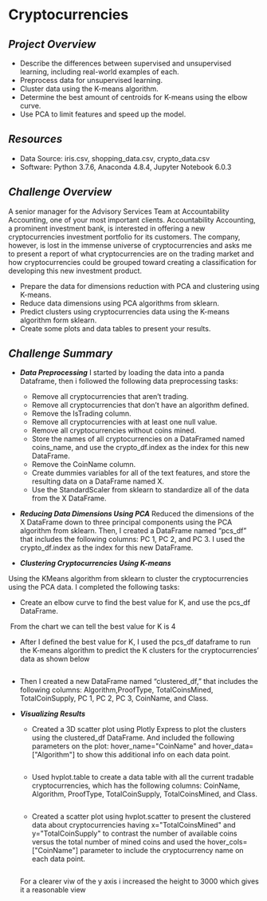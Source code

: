 # Cryptocurrencies

## ***Project Overview***

  * Describe the differences between supervised and unsupervised learning, including real-world examples of each.
  * Preprocess data for unsupervised learning.
  * Cluster data using the K-means algorithm.
  * Determine the best amount of centroids for K-means using the elbow curve.
  * Use PCA to limit features and speed up the model.
  
## ***Resources***

  * Data Source: iris.csv, shopping_data.csv, crypto_data.csv
  * Software: Python 3.7.6, Anaconda 4.8.4, Jupyter Notebook 6.0.3
  
## ***Challenge Overview***

A senior manager for the Advisory Services Team at Accountability Accounting, one of your most important clients. Accountability Accounting, a prominent investment bank, is interested in offering a new cryptocurrencies investment portfolio for its customers. The company, however, is lost in the immense universe of cryptocurrencies and asks me to present a report of what cryptocurrencies are on the trading market and how cryptocurrencies could be grouped toward creating a classification for developing this new investment product.

  * Prepare the data for dimensions reduction with PCA and clustering using K-means.
  * Reduce data dimensions using PCA algorithms from sklearn.
  * Predict clusters using cryptocurrencies data using the K-means algorithm form sklearn.
  * Create some plots and data tables to present your results.
 
## ***Challenge Summary***

* ***Data Preprocessing***
I started by loading the data into a panda Dataframe, then i followed the following data preprocessing tasks:
  * Remove all cryptocurrencies that aren’t trading.
  * Remove all cryptocurrencies that don’t have an algorithm defined.
  * Remove the IsTrading column.
  * Remove all cryptocurrencies with at least one null value.
  * Remove all cryptocurrencies without coins mined.
  * Store the names of all cryptocurrencies on a DataFramed named coins_name, and use the crypto_df.index as the index for this new DataFrame.
  * Remove the CoinName column.
  * Create dummies variables for all of the text features, and store the resulting data on a DataFrame named X.
  * Use the StandardScaler from sklearn to standardize all of the data from the X DataFrame. 

* ***Reducing Data Dimensions Using PCA***
 Reduced the dimensions of the X DataFrame down to three principal components using the PCA algorithm from sklearn. Then, I created a DataFrame named “pcs_df” that includes the following columns: PC 1, PC 2, and PC 3. I used the crypto_df.index as the index for this new DataFrame.

* ***Clustering Cryptocurrencies Using K-means***
 
Using the KMeans algorithm from sklearn to cluster the cryptocurrencies using the PCA data. I completed the following tasks:
  * Create an elbow curve to find the best value for K, and use the pcs_df DataFrame.
  
  ![]()
  From the chart we can tell the best value for K is 4
  
  *  After I defined the best value for K, I used the pcs_df dataframe to run the K-means algorithm to predict the K clusters for the cryptocurrencies’ data as shown below
  
  ![]()
  
  * Then I created a new DataFrame named “clustered_df,” that includes the following columns: Algorithm,ProofType, TotalCoinsMined, TotalCoinSupply, PC 1, PC 2, PC 3, CoinName, and Class.
  
 * ***Visualizing Results***
 
   * Created a 3D scatter plot using Plotly Express to plot the clusters using the clustered_df DataFrame. And included the following parameters on the plot: hover_name="CoinName" and hover_data=["Algorithm"] to show this additional info on each data point.
   
   ![]()
   
   * Used hvplot.table to create a data table with all the current tradable cryptocurrencies, which has the following columns: CoinName, Algorithm, ProofType, TotalCoinSupply, TotalCoinsMined, and Class.
    
    ![]()
    
   * Created a scatter plot using hvplot.scatter to present the clustered data about cryptocurrencies having x="TotalCoinsMined" and y="TotalCoinSupply" to contrast the number of available coins versus the total number of mined coins and used the hover_cols=["CoinName"] parameter to include the cryptocurrency name on each data point.
   
   ![]()
   
   For a clearer viw of the y axis i increased the height to 3000 which gives it a reasonable view
   
   ![]()
